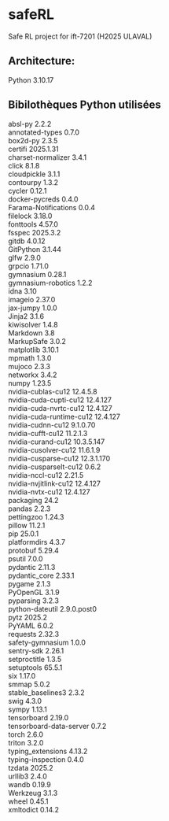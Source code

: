 # safeRL
Safe RL project for ift-7201 (H2025 ULAVAL)

## Architecture:
Python 3.10.17

## Bibilothèques Python utilisées

absl-py                  2.2.2  
annotated-types          0.7.0  
box2d-py                 2.3.5  
certifi                  2025.1.31  
charset-normalizer       3.4.1  
click                    8.1.8  
cloudpickle              3.1.1  
contourpy                1.3.2  
cycler                   0.12.1  
docker-pycreds           0.4.0  
Farama-Notifications     0.0.4  
filelock                 3.18.0  
fonttools                4.57.0  
fsspec                   2025.3.2  
gitdb                    4.0.12  
GitPython                3.1.44  
glfw                     2.9.0  
grpcio                   1.71.0  
gymnasium                0.28.1  
gymnasium-robotics       1.2.2  
idna                     3.10  
imageio                  2.37.0  
jax-jumpy                1.0.0  
Jinja2                   3.1.6  
kiwisolver               1.4.8  
Markdown                 3.8  
MarkupSafe               3.0.2  
matplotlib               3.10.1  
mpmath                   1.3.0  
mujoco                   2.3.3  
networkx                 3.4.2  
numpy                    1.23.5  
nvidia-cublas-cu12       12.4.5.8  
nvidia-cuda-cupti-cu12   12.4.127  
nvidia-cuda-nvrtc-cu12   12.4.127  
nvidia-cuda-runtime-cu12 12.4.127  
nvidia-cudnn-cu12        9.1.0.70  
nvidia-cufft-cu12        11.2.1.3  
nvidia-curand-cu12       10.3.5.147  
nvidia-cusolver-cu12     11.6.1.9  
nvidia-cusparse-cu12     12.3.1.170  
nvidia-cusparselt-cu12   0.6.2  
nvidia-nccl-cu12         2.21.5  
nvidia-nvjitlink-cu12    12.4.127  
nvidia-nvtx-cu12         12.4.127  
packaging                24.2  
pandas                   2.2.3  
pettingzoo               1.24.3  
pillow                   11.2.1  
pip                      25.0.1  
platformdirs             4.3.7  
protobuf                 5.29.4  
psutil                   7.0.0  
pydantic                 2.11.3  
pydantic_core            2.33.1  
pygame                   2.1.3  
PyOpenGL                 3.1.9  
pyparsing                3.2.3  
python-dateutil          2.9.0.post0  
pytz                     2025.2  
PyYAML                   6.0.2  
requests                 2.32.3  
safety-gymnasium         1.0.0  
sentry-sdk               2.26.1  
setproctitle             1.3.5  
setuptools               65.5.1  
six                      1.17.0  
smmap                    5.0.2  
stable_baselines3        2.3.2  
swig                     4.3.0  
sympy                    1.13.1  
tensorboard              2.19.0  
tensorboard-data-server  0.7.2  
torch                    2.6.0  
triton                   3.2.0  
typing_extensions        4.13.2  
typing-inspection        0.4.0  
tzdata                   2025.2  
urllib3                  2.4.0  
wandb                    0.19.9  
Werkzeug                 3.1.3  
wheel                    0.45.1  
xmltodict                0.14.2  
